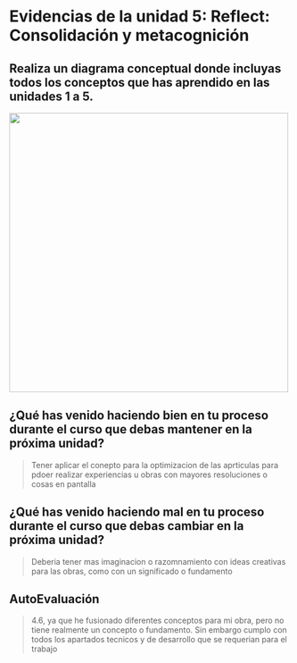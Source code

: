 # Evidencias de la unidad 5: Reflect: Consolidación y metacognición

## Realiza un diagrama conceptual donde incluyas todos los conceptos que has aprendido en las unidades 1 a 5.
<img width="500" src="https://github.com/user-attachments/assets/6abcdd53-c4e6-4b8e-917f-604c9c14d15e" />

## ¿Qué has venido haciendo bien en tu proceso durante el curso que debas mantener en la próxima unidad?
> Tener aplicar el conepto para la optimizacion de las aprticulas para pdoer realizar experiencias u obras con mayores resoluciones o cosas en pantalla

## ¿Qué has venido haciendo mal en tu proceso durante el curso que debas cambiar en la próxima unidad?
> Deberia tener mas imaginacion o razomnamiento con ideas creativas para las obras, como con un significado o fundamento

## AutoEvaluación
> 4.6, ya que he fusionado diferentes conceptos para mi obra, pero no tiene realmente un concepto o fundamento. Sin embargo cumplo con todos los apartados tecnicos y de desarrollo que se requerian para el trabajo
>

